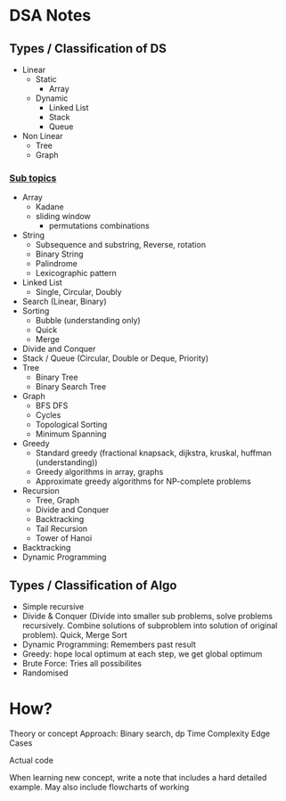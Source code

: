 # DSA Notes

## Types / Classification of DS

- Linear
  - Static
    - Array
  - Dynamic
    - Linked List
    - Stack
    - Queue
- Non Linear
  - Tree
  - Graph
  
  
### [Sub topics](https://www.geeksforgeeks.org/complete-roadmap-to-learn-dsa-from-scratch/)
- Array
	- Kadane
  - sliding window
	- permutations combinations
- String
	- Subsequence and substring, Reverse, rotation
	- Binary String
	- Palindrome
	- Lexicographic pattern
- Linked List
	- Single, Circular, Doubly
- Search (Linear, Binary)
- Sorting
	- Bubble (understanding only)
	- Quick
	- Merge
- Divide and Conquer
- Stack / Queue (Circular, Double or Deque, Priority)
- Tree
	- Binary Tree
	- Binary Search Tree
- Graph
	- BFS DFS
	- Cycles
	- Topological Sorting
	- Minimum Spanning
- Greedy
    - Standard greedy (fractional knapsack, dijkstra, kruskal, huffman (understanding))
    - Greedy algorithms in array, graphs
    - Approximate greedy algorithms for NP-complete problems
- Recursion
	- Tree, Graph
	- Divide and Conquer
	- Backtracking
	- Tail Recursion
	- Tower of Hanoi
- Backtracking
- Dynamic Programming
	


## Types / Classification of Algo

- Simple recursive
- Divide & Conquer (Divide into smaller sub problems, solve problems recursively. Combine solutions of subproblem into solution of original problem). Quick, Merge Sort
- Dynamic Programming: Remembers past result
- Greedy: hope local optimum at each step, we get global optimum
- Brute Force: Tries all possibilites
- Randomised

# How?
Theory or concept
Approach: Binary search, dp
Time Complexity
Edge Cases

Actual code

When learning new concept, write a note that includes a hard detailed example. May also include flowcharts of working

